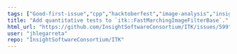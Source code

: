 ```yaml
---
tags: ["Good-first-issue","cpp","hacktoberfest","image-analysis","insight-toolkit","itk","medical-imaging","numfocus","open-science","open-source","python","reproducible-research","scientific-computing","typeCoverage"]
title: "Add quantitative tests to `itk::FastMarchingImageFilterBase`."
html_url: "https://github.com/InsightSoftwareConsortium/ITK/issues/599"
user: "jhlegarreta"
repo: "InsightSoftwareConsortium/ITK"
---
```


